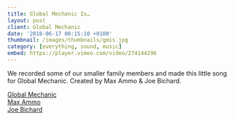 ```yaml
---
title: Global Mechanic Is…
layout: post
client: Global Mechanic
date: '2018-06-17 00:15:10 +0100'
thumbnail: /images/thumbnails/gmis.jpg
category: [everything, sound, music]
embed: https://player.vimeo.com/video/274144296
---
```


We recorded some of our smaller family members and made this little song for Global Mechanic. Created by Max Ammo & Joe Bichard.

[Global Mechanic](http://globalmechanic.com/)   
[Max Ammo](http://maxammo.tumblr.com/)  
[Joe Bichard](http://joebichard.com/)   
